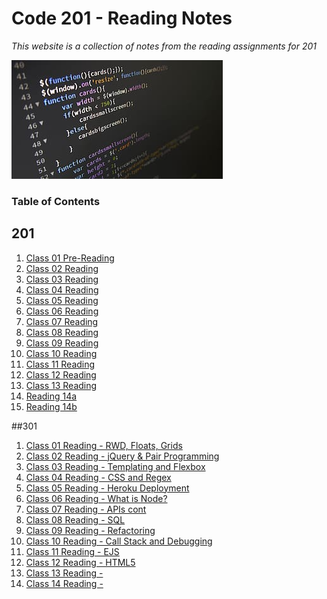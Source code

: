 # Code 201 - Reading Notes
*This website is a collection of notes from the reading assignments for 201*

<img src="IMG/coding.png">


### Table of Contents

## 201 
1. [Class 01 Pre-Reading](class-01.md)
3. [Class 02 Reading](class-02.md)
4. [Class 03 Reading](class-03.md)
5. [Class 04 Reading](class-04.md)
6. [Class 05 Reading](class-05.md)
7. [Class 06 Reading](class-06.md)
8. [Class 07 Reading](class-07.md)
9.  [Class 08 Reading](class-08.md)
10. [Class 09 Reading](class-09.md)
11. [Class 10 Reading](class-10.md)
12. [Class 11 Reading](class-11.md)
13. [Class 12 Reading](class-12.md)
14. [Class 13 Reading](class-13.md)
15. [Reading 14a](read-14a.md)
16. [Reading 14b](read-14b.md)

##301
1. [Class 01 Reading - RWD, Floats, Grids](301-reading-1.md)
2. [Class 02 Reading - jQuery & Pair Programming](301-reading-2.md)
3. [Class 03 Reading - Templating and Flexbox](301-reading-3.md)
4. [Class 04 Reading - CSS and Regex](301-reading-4.md)
5. [Class 05 Reading - Heroku Deployment](301-reading-5.md)
6. [Class 06 Reading - What is Node?](301-reading-6.md)
7. [Class 07 Reading - APIs cont](301-reading-7.md)
8. [Class 08 Reading - SQL](301-reading-8.md)
9. [Class 09 Reading - Refactoring](301-reading-9.md)
10. [Class 10 Reading - Call Stack and Debugging](301-reading-10.md)
11. [Class 11 Reading - EJS](301-reading-11.md)
12. [Class 12 Reading - HTML5](301-reading-12.md)
12. [Class 13 Reading - ](301-reading-13.md)
12. [Class 14 Reading - ](301-reading-14.md)



